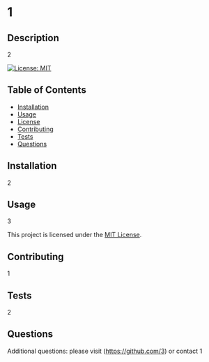 
# 1


## Description

2

[![License: MIT](https://img.shields.io/badge/License-MIT-yellow.svg)](https://opensource.org/licenses/MIT)


## Table of Contents

- [Installation](#installation)
- [Usage](#usage)
- [License](#license)
- [Contributing](#contributing)
- [Tests](#tests)
- [Questions](#questions)


## Installation

2


## Usage

3


This project is licensed under the [MIT License](https://opensource.org/licenses/MIT).


## Contributing

1


## Tests

2


## Questions

Additional questions: please visit (https://github.com/3)
or contact 1

